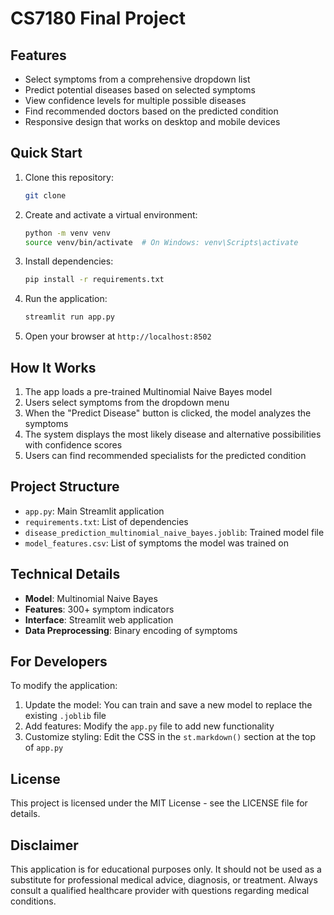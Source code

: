 # CS7180 Final Project

## Features

- Select symptoms from a comprehensive dropdown list
- Predict potential diseases based on selected symptoms
- View confidence levels for multiple possible diseases
- Find recommended doctors based on the predicted condition
- Responsive design that works on desktop and mobile devices

## Quick Start

1. Clone this repository:

   ```bash
   git clone
   ```

2. Create and activate a virtual environment:

   ```bash
   python -m venv venv
   source venv/bin/activate  # On Windows: venv\Scripts\activate
   ```

3. Install dependencies:

   ```bash
   pip install -r requirements.txt
   ```

4. Run the application:

   ```bash
   streamlit run app.py
   ```

5. Open your browser at `http://localhost:8502`

## How It Works

1. The app loads a pre-trained Multinomial Naive Bayes model
2. Users select symptoms from the dropdown menu
3. When the "Predict Disease" button is clicked, the model analyzes the symptoms
4. The system displays the most likely disease and alternative possibilities with confidence scores
5. Users can find recommended specialists for the predicted condition

## Project Structure

- `app.py`: Main Streamlit application
- `requirements.txt`: List of dependencies
- `disease_prediction_multinomial_naive_bayes.joblib`: Trained model file
- `model_features.csv`: List of symptoms the model was trained on

## Technical Details

- **Model**: Multinomial Naive Bayes
- **Features**: 300+ symptom indicators
- **Interface**: Streamlit web application
- **Data Preprocessing**: Binary encoding of symptoms

## For Developers

To modify the application:

1. Update the model: You can train and save a new model to replace the existing `.joblib` file
2. Add features: Modify the `app.py` file to add new functionality
3. Customize styling: Edit the CSS in the `st.markdown()` section at the top of `app.py`

## License

This project is licensed under the MIT License - see the LICENSE file for details.

## Disclaimer

This application is for educational purposes only. It should not be used as a substitute for professional medical advice, diagnosis, or treatment. Always consult a qualified healthcare provider with questions regarding medical conditions.
